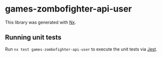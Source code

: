 # games-zombofighter-api-user

This library was generated with [Nx](https://nx.dev).

## Running unit tests

Run `nx test games-zombofighter-api-user` to execute the unit tests via [Jest](https://jestjs.io).
